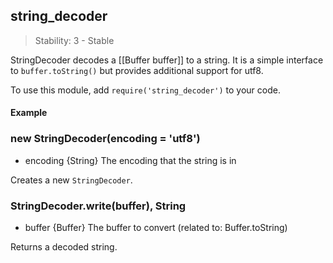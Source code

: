 ## string_decoder

> Stability: 3 - Stable

StringDecoder decodes a [[Buffer buffer]] to a string. It is a simple interface
 to `buffer.toString()` but provides additional support for utf8.

To use this module, add `require('string_decoder')` to your code.

#### Example

<script src='http://snippets.c9.io/github.com/c9/nodemanual.org-examples/nodejs_ref_guide/string_decoder/string_decoder.js?linestart=3&lineend=0&showlines=true' defer='defer'></script>

### new StringDecoder(encoding = 'utf8')
- encoding {String}  The encoding that the string is in

Creates a new `StringDecoder`.

### StringDecoder.write(buffer), String
- buffer {Buffer} The buffer to convert
(related to: Buffer.toString)

Returns a decoded string.